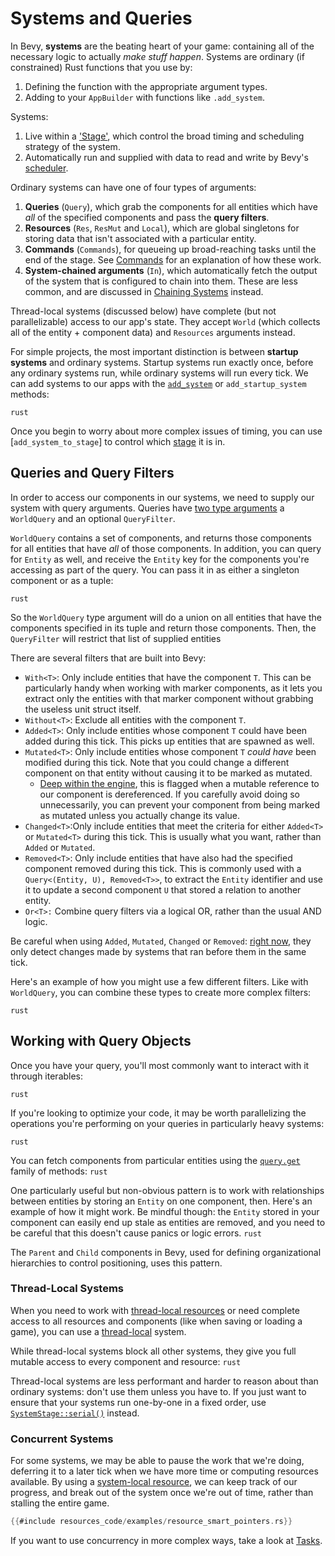 # Systems and Queries

In Bevy, **systems** are the beating heart of your game: containing all of the necessary logic to actually *make stuff happen*.
Systems are ordinary (if constrained) Rust functions that you use by: 

1. Defining the function with the appropriate argument types.
2. Adding to your `AppBuilder` with functions like `.add_system`.

Systems:
1. Live within a ['Stage'](timing/scheduling-stages.md), which control the broad timing and scheduling strategy of the system.
2. Automatically run and supplied with data to read and write by Bevy's [scheduler](timing/scheduling-stages.md).

Ordinary systems can have one of four types of arguments:
1. **Queries** (`Query`), which grab the components for all entities which have *all* of the specified components and pass the **query filters**.
2. **Resources** (`Res`, `ResMut` and `Local`), which are global singletons for storing data that isn't associated with a particular entity.
3. **Commands** (`Commands`), for queueing up broad-reaching tasks until the end of the stage. See [Commands](communication/commands.md) for an explanation of how these work.
4. **System-chained arguments** (`In`), which automatically fetch the output of the system that is configured to chain into them. These are less common, and are discussed in [Chaining Systems](communication/chaining.md) instead.

Thread-local systems (discussed below) have complete (but not parallelizable) access to our app's state. They accept `World` (which collects all of the entity + component data) and `Resources` arguments instead.

For simple projects, the most important distinction is between **startup systems** and ordinary systems. Startup systems run exactly once, before any ordinary systems run, while ordinary systems will run every tick.
We can add systems to our apps with the [`add_system`](https://docs.rs/bevy/0.4.0/bevy/app/struct.AppBuilder.html#method.add_system) or `add_startup_system` methods:

```rust```

Once you begin to worry about more complex issues of timing, you can use [`add_system_to_stage`] to control which [stage](timing/scheduling-stages.md) it is in.

## Queries and Query Filters

In order to access our components in our systems, we need to supply our system with query arguments.
Queries have [two type arguments](https://docs.rs/bevy/0.4.0/bevy/ecs/struct.Query.html) a `WorldQuery` and an optional `QueryFilter`.

`WorldQuery` contains a set of components, and returns those components for all entities that have *all* of those components.
In addition, you can query for `Entity` as well, and receive the `Entity` key for the components you're accessing as part of the query.
You can pass it in as either a singleton component or as a tuple:

```rust```

So the `WorldQuery` type argument will do a union on all entities that have the components specified in its tuple and return those components. Then, the `QueryFilter` will restrict that list of supplied entities 

There are several filters that are built into Bevy:
- `With<T>`: Only include entities that have the component `T`. This can be particularly handy when working with marker components, as it lets you extract only the entities with that marker component without grabbing the useless unit struct itself.
- `Without<T>`: Exclude all entities with the component `T`.
- `Added<T>`: Only include entities whose component `T` could have been added during this tick. This picks up entities that are spawned as well.
- `Mutated<T>`: Only include entities whose component `T` *could have* been modified during this tick. Note that you could change a different component on that entity without causing it to be marked as mutated. 
  - [Deep within the engine](https://github.com/bevyengine/bevy/blob/457a8bd17d5f5d30a5a2fb6eabce7fc0b95bfc94/crates/bevy_ecs/src/core/borrow.rs#L168), this is flagged when a mutable reference to our component is dereferenced. 
  If you carefully avoid doing so unnecessarily, you can prevent your component from being marked as mutated unless you actually change its value.
- `Changed<T>`:Only include entities that meet the criteria for either `Added<T>` or `Mutated<T>` during this tick. This is usually what you want, rather than `Added` or `Mutated`.
- `Removed<T>`: Only include entities that have also had the specified component removed during this tick. This is commonly used with a `Query<(Entity, U), Removed<T>>`, to extract the `Entity` identifier and use it to update a second component `U` that stored a relation to another entity.
- `Or<T>:` Combine query filters via a logical OR, rather than the usual AND logic.

Be careful when using `Added`, `Mutated`, `Changed` or `Removed`: [right now](https://github.com/bevyengine/bevy/issues/68#issuecomment-751311732), they only detect changes made by systems that ran before them in the same tick.

Here's an example of how you might use a few different filters. Like with `WorldQuery`, you can combine these types to create more complex filters:

```rust```

## Working with Query Objects

Once you have your query, you'll most commonly want to interact with it through iterables:

```rust```

If you're looking to optimize your code, it may be worth parallelizing the operations you're performing on your queries in particularly heavy systems:

```rust```

You can fetch components from particular entities using the [`query.get`](https://docs.rs/bevy/0.4.0/bevy/ecs/struct.Query.html#method.get) family of methods:
```rust```

One particularly useful but non-obvious pattern is to work with relationships between entities by storing an `Entity` on one component, then. Here's an example of how it might work. Be mindful though: the `Entity` stored in your component can easily end up stale as entities are removed, and you need to be careful that this doesn't cause panics or logic errors.
```rust ```

The `Parent` and `Child` components in Bevy, used for defining organizational hierarchies to control positioning, uses this pattern.

### Thread-Local Systems

When you need to work with [thread-local resources](resources.md) or need complete access to all resources and components (like when saving or loading a game), you can use a [thread-local](https://docs.rs/bevy/0.4.0/bevy/ecs/prelude/trait.System.html#tymethod.run_thread_local) system.

While thread-local systems block all other systems, they give you full mutable access to every component and resource:
```rust ```

Thread-local systems are less performant and harder to reason about than ordinary systems: don't use them unless you have to. 
If you just want to ensure that your systems run one-by-one in a fixed order, use [`SystemStage::serial()`](https://docs.rs/bevy/0.4.0/bevy/ecs/struct.SystemStage.html#method.serial) instead.

### Concurrent Systems

For some systems, we may be able to pause the work that we're doing, deferring it to a later tick when we have more time or computing resources available.
By using a [system-local resource](resources.md), we can keep track of our progress, and break out of the system once we're out of time, rather than stalling the entire game.

```rust 
{{#include resources_code/examples/resource_smart_pointers.rs}}
```

If you want to use concurrency in more complex ways, take a look at [Tasks](./internals/tasks.md).
